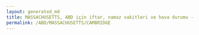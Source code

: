 ```yaml
---
layout: generated_md
title: MASSACHUSETTS, ABD için iftar, namaz vakitleri ve hava durumu - ilçe/eyalet seç
permalink: /ABD/MASSACHUSETTS/CAMBRIDGE
---
```


<script type="text/javascript">
  var country = ABD;
  var city = MASSACHUSETTS;
  var state = CAMBRIDGE;
  var lat = 72;
  var lon = 21;
</script>
